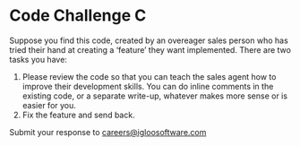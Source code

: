 # Code Challenge C

Suppose you find this code, created by an overeager sales person who has tried their hand at creating a ‘feature’ they want implemented. There are two tasks you have:
 
1. Please review the code so that you can teach the sales agent how to improve their development skills. You can do inline comments in the existing code, or a separate write-up, whatever makes more sense or is easier for you.
2. Fix the feature and send back.

Submit your response to careers@igloosoftware.com
